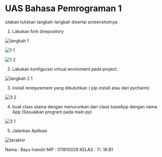# UAS Bahasa Pemrograman 1

silakan tuliskan langkah-langkah disertai screenshotnya

1. Lakukan fork direpository 

![langkah 1](https://user-images.githubusercontent.com/46738174/55892047-cf951780-5bdf-11e9-91d1-42e030a2ab7f.png)

![1 1](https://user-images.githubusercontent.com/46738174/55892270-3a465300-5be0-11e9-9e66-9dcceb00f3b6.png)

![1 2](https://user-images.githubusercontent.com/46738174/55892170-01a67980-5be0-11e9-9a1d-fe9a1886eacc.png)

2. Lakukan konfigurasi virtual enviroment pada project.

![langkah 2 1](https://user-images.githubusercontent.com/46738174/55892537-ad4fc980-5be0-11e9-8d04-4a1a45c2b3d2.png)

3. Install rerequrement yang dibutuhkan ( pip install atau dari pycharm)

![3 2](https://user-images.githubusercontent.com/46738174/55892692-fa33a000-5be0-11e9-8b2c-4dc500a93cc0.png)

4. buat class utama dengan menurunkan dari class baseApp dengan nama App (Sesuaikan program pada main.py)

![3 1](https://user-images.githubusercontent.com/46738174/55892883-5ac2dd00-5be1-11e9-8834-c04cb005cdf2.png)

5. Jalankan Aplikasi

![terakhir](https://user-images.githubusercontent.com/46738174/55892927-76c67e80-5be1-11e9-8109-2746f236b51c.png)


Nama : Bayu Ivandri
NIP : 311810028
KELAS : TI. 18.B1
